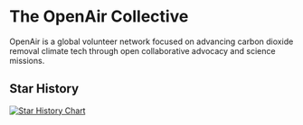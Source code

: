# The OpenAir Collective
OpenAir is a global volunteer network focused on advancing carbon dioxide removal climate tech through open collaborative advocacy and science missions.

## Star History

<a href="https://star-history.com/#openair-collective/openair-cyan&openair-collective/openair-epiphyte&openair-collective/openair-violet&alexose/synthwave&Date">
 <picture>
   <source media="(prefers-color-scheme: dark)" srcset="https://api.star-history.com/svg?repos=openair-collective/openair-cyan,openair-collective/openair-epiphyte,openair-collective/openair-violet,alexose/synthwave&type=Date&theme=dark" />
   <source media="(prefers-color-scheme: light)" srcset="https://api.star-history.com/svg?repos=openair-collective/openair-cyan,openair-collective/openair-epiphyte,openair-collective/openair-violet,alexose/synthwave&type=Date" />
   <img alt="Star History Chart" src="https://api.star-history.com/svg?repos=openair-collective/openair-cyan,openair-collective/openair-epiphyte,openair-collective/openair-violet,alexose/synthwave&type=Date" />
 </picture>
</a>

